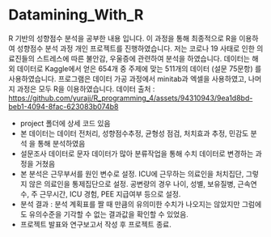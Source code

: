# Datamining_With_R

R 기반의 성향점수 분석을 공부한 내용 입니다.
이 과정을 통해 최종적으로 R을 이용하여 성향점수 분석 과정 개인 프로젝트를 진행하였습니다. 
저는 코로나 19 사태로 인한 의료진들의 스트레스에 따른 불안감, 우울증에 관련하여 분석을 하였습니다. 
데이터는 해외 데이터로 Kaggle에서 얻은 654개 중 주제에 맞는 511개의 데이터 (설문 75문항) 를 사용하였습니다.
프로그램은 데이터 가공 과정에서 minitab과 엑셀을 사용하였고, 나머지 과정은 모두 R을 이용하였습니다. 
데이터 출처 : https://github.com/yurajj/R_programming_4/assets/94310943/9ea1d8bd-beb1-4094-8fac-623083b074b8

- project 폴더에 상세 코드 있음
- 본 데이터는 데이터 전처리, 성향점수추정, 균형성 점검, 처치효과 추정, 민감도 분석 을 통해 분석하였음
- 설문조사 데이터로 문자 데이터가 많아 분류작업을 통해 수치 데이터로 변경하는 과정을 거쳤음
- 본 분석은 근무부서를 원인 변수로 설정. 
  ICU에 근무하는 의료인을 처치집단, 그렇지 않은 의료인을 통제집단으로 설정. 
  공변량의 경우 나이, 성별, 보유질병, 근속연수, 주 근무시간, ICU 경험, PEE 지급여부 등으로 설정. 
- 분석 결과 : 분석 계획표를 짤 때 만큼의 유의미한 수치가 나오지는 않았지만 그럼에도 유의수준을 기각할 수 없는 결과값을 확인할 수 있었음.
- 프로젝트 발표와 연구보고서 작성 후 프로젝트 종료.
